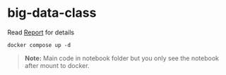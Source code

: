 # big-data-class
Read [Report](https://github.com/Huy2122k/big-data-class/blob/main/BigDataReport.pdf) for details

`docker compose up -d`
> **Note:** Main code in notebook folder but you only see the notebook after mount to docker.
